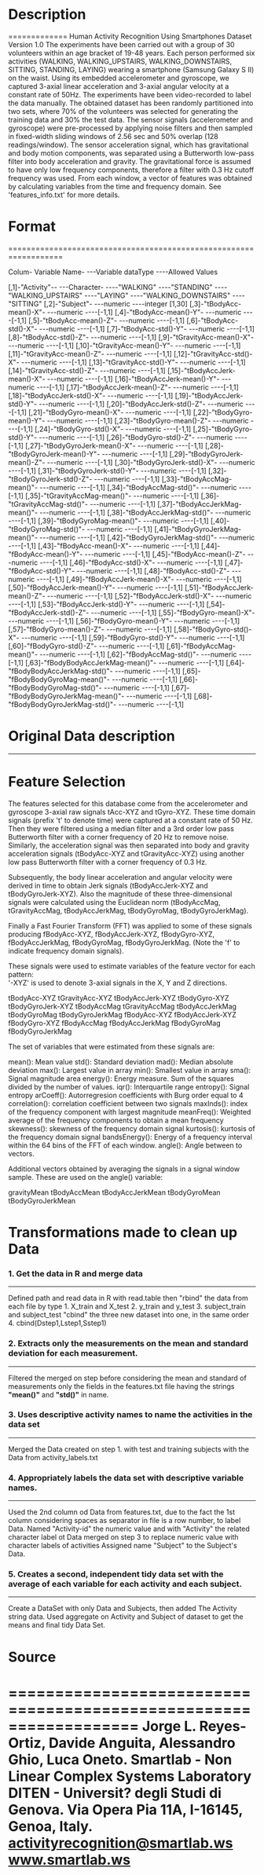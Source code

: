 # Description
=============
Human Activity Recognition Using Smartphones Dataset
Version 1.0
The experiments have been carried out with a group of 30 volunteers within an age bracket of 19-48 years. 
Each person performed six activities (WALKING, WALKING_UPSTAIRS, WALKING_DOWNSTAIRS, SITTING, STANDING, LAYING) wearing 
a smartphone (Samsung Galaxy S II) on the waist. Using its embedded accelerometer and gyroscope, we captured 3-axial 
linear acceleration and 3-axial angular velocity at a constant rate of 50Hz. The experiments have been video-recorded 
to label the data manually. The obtained dataset has been randomly partitioned into two sets, where 70% of the 
volunteers was selected for generating the training data and 30% the test data. 
The sensor signals (accelerometer and gyroscope) were pre-processed by applying noise filters and then sampled in 
fixed-width sliding windows of 2.56 sec and 50% overlap (128 readings/window). The sensor acceleration signal, which 
has gravitational and body motion components, was separated using a Butterworth low-pass filter into body acceleration 
and gravity. The gravitational force is assumed to have only low frequency components, therefore a filter with 0.3 Hz 
cutoff frequency was used. From each window, a vector of features was obtained by calculating variables from the time 
and frequency domain. See 'features_info.txt' for more details. 

# Format
==================================================================

Colum- Variable Name-
---Variable dataType 
----Allowed Values

[,1]-"Activity"--
---Character-
----"WALKING" 
----"STANDING" 
----"WALKING_UPSTAIRS"
----"LAYING"
----"WALKING_DOWNSTAIRS"
----"SITTING" 
[,2]-"Subject"-
---numeric
----integer [1,30]
[,3]-"tBodyAcc-mean()-X"-
---numeric
----[-1,1]
[,4]-"tBodyAcc-mean()-Y"-
---numeric
----[-1,1]
[,5]-"tBodyAcc-mean()-Z"-
---numeric
----[-1,1]
[,6]-"tBodyAcc-std()-X"-
---numeric
----[-1,1]
[,7]-"tBodyAcc-std()-Y"-
---numeric
----[-1,1]
[,8]-"tBodyAcc-std()-Z"-
---numeric
----[-1,1]
[,9]-"tGravityAcc-mean()-X"-
---numeric
----[-1,1]
[,10]-"tGravityAcc-mean()-Y"-
---numeric
----[-1,1]
[,11]-"tGravityAcc-mean()-Z"-
---numeric
----[-1,1]
[,12]-"tGravityAcc-std()-X"-
---numeric
----[-1,1]
[,13]-"tGravityAcc-std()-Y"-
---numeric
----[-1,1]
[,14]-"tGravityAcc-std()-Z"-
---numeric
----[-1,1]
[,15]-"tBodyAccJerk-mean()-X"-
---numeric
----[-1,1]
[,16]-"tBodyAccJerk-mean()-Y"-
---numeric
----[-1,1]
[,17]-"tBodyAccJerk-mean()-Z"-
---numeric
----[-1,1]
[,18]-"tBodyAccJerk-std()-X"-
---numeric
----[-1,1]
[,19]-"tBodyAccJerk-std()-Y"-
---numeric
----[-1,1]
[,20]-"tBodyAccJerk-std()-Z"-
---numeric
----[-1,1]
[,21]-"tBodyGyro-mean()-X"-
---numeric
----[-1,1]
[,22]-"tBodyGyro-mean()-Y"-
---numeric
----[-1,1]
[,23]-"tBodyGyro-mean()-Z"-
---numeric
----[-1,1]
[,24]-"tBodyGyro-std()-X"-
---numeric
----[-1,1]
[,25]-"tBodyGyro-std()-Y"-
---numeric
----[-1,1]
[,26]-"tBodyGyro-std()-Z"-
---numeric
----[-1,1]
[,27]-"tBodyGyroJerk-mean()-X"-
---numeric
----[-1,1]
[,28]-"tBodyGyroJerk-mean()-Y"-
---numeric
----[-1,1]
[,29]-"tBodyGyroJerk-mean()-Z"-
---numeric
----[-1,1]
[,30]-"tBodyGyroJerk-std()-X"-
---numeric
----[-1,1]
[,31]-"tBodyGyroJerk-std()-Y"-
---numeric
----[-1,1]
[,32]-"tBodyGyroJerk-std()-Z"-
---numeric
----[-1,1]
[,33]-"tBodyAccMag-mean()"-
---numeric
----[-1,1]
[,34]-"tBodyAccMag-std()"-
---numeric
----[-1,1]
[,35]-"tGravityAccMag-mean()"-
---numeric
----[-1,1]
[,36]-"tGravityAccMag-std()"-
---numeric
----[-1,1]
[,37]-"tBodyAccJerkMag-mean()"-
---numeric
----[-1,1]
[,38]-"tBodyAccJerkMag-std()"-
---numeric
----[-1,1]
[,39]-"tBodyGyroMag-mean()"-
---numeric
----[-1,1]
[,40]-"tBodyGyroMag-std()"-
---numeric
----[-1,1]
[,41]-"tBodyGyroJerkMag-mean()"-
---numeric
----[-1,1]
[,42]-"tBodyGyroJerkMag-std()"-
---numeric
----[-1,1]
[,43]-"fBodyAcc-mean()-X"-
---numeric
----[-1,1]
[,44]-"fBodyAcc-mean()-Y"-
---numeric
----[-1,1]
[,45]-"fBodyAcc-mean()-Z"-
---numeric
----[-1,1]
[,46]-"fBodyAcc-std()-X"-
---numeric
----[-1,1]
[,47]-"fBodyAcc-std()-Y"-
---numeric
----[-1,1]
[,48]-"fBodyAcc-std()-Z"-
---numeric
----[-1,1]
[,49]-"fBodyAccJerk-mean()-X"-
---numeric
----[-1,1]
[,50]-"fBodyAccJerk-mean()-Y"-
---numeric
----[-1,1]
[,51]-"fBodyAccJerk-mean()-Z"-
---numeric
----[-1,1]
[,52]-"fBodyAccJerk-std()-X"-
---numeric
----[-1,1]
[,53]-"fBodyAccJerk-std()-Y"-
---numeric
----[-1,1]
[,54]-"fBodyAccJerk-std()-Z"-
---numeric
----[-1,1]
[,55]-"fBodyGyro-mean()-X"-
---numeric
----[-1,1]
[,56]-"fBodyGyro-mean()-Y"-
---numeric
----[-1,1]
[,57]-"fBodyGyro-mean()-Z"-
---numeric
----[-1,1]
[,58]-"fBodyGyro-std()-X"-
---numeric
----[-1,1]
[,59]-"fBodyGyro-std()-Y"-
---numeric
----[-1,1]
[,60]-"fBodyGyro-std()-Z"-
---numeric
----[-1,1]
[,61]-"fBodyAccMag-mean()"-
---numeric
----[-1,1]
[,62]-"fBodyAccMag-std()"-
---numeric
----[-1,1]
[,63]-"fBodyBodyAccJerkMag-mean()"-
---numeric
----[-1,1]
[,64]-"fBodyBodyAccJerkMag-std()"-
---numeric
----[-1,1]
[,65]-"fBodyBodyGyroMag-mean()"-
---numeric
----[-1,1]
[,66]-"fBodyBodyGyroMag-std()"-
---numeric
----[-1,1]
[,67]-"fBodyBodyGyroJerkMag-mean()"-
---numeric
----[-1,1]
[,68]-"fBodyBodyGyroJerkMag-std()"-
---numeric
----[-1,1]
				
# Original Data description
---------------------------			
				
Feature Selection 
=================

The features selected for this database come from the accelerometer and gyroscope 3-axial raw signals tAcc-XYZ and tGyro-XYZ. These time domain signals (prefix 't' to denote time) were captured at a constant rate of 50 Hz. Then they were filtered using a median filter and a 3rd order low pass Butterworth filter with a corner frequency of 20 Hz to remove noise. Similarly, the acceleration signal was then separated into body and gravity acceleration signals (tBodyAcc-XYZ and tGravityAcc-XYZ) using another low pass Butterworth filter with a corner frequency of 0.3 Hz. 

Subsequently, the body linear acceleration and angular velocity were derived in time to obtain Jerk signals (tBodyAccJerk-XYZ and tBodyGyroJerk-XYZ). Also the magnitude of these three-dimensional signals were calculated using the Euclidean norm (tBodyAccMag, tGravityAccMag, tBodyAccJerkMag, tBodyGyroMag, tBodyGyroJerkMag). 

Finally a Fast Fourier Transform (FFT) was applied to some of these signals producing fBodyAcc-XYZ, fBodyAccJerk-XYZ, fBodyGyro-XYZ, fBodyAccJerkMag, fBodyGyroMag, fBodyGyroJerkMag. (Note the 'f' to indicate frequency domain signals). 

These signals were used to estimate variables of the feature vector for each pattern:  
'-XYZ' is used to denote 3-axial signals in the X, Y and Z directions.

tBodyAcc-XYZ
tGravityAcc-XYZ
tBodyAccJerk-XYZ
tBodyGyro-XYZ
tBodyGyroJerk-XYZ
tBodyAccMag
tGravityAccMag
tBodyAccJerkMag
tBodyGyroMag
tBodyGyroJerkMag
fBodyAcc-XYZ
fBodyAccJerk-XYZ
fBodyGyro-XYZ
fBodyAccMag
fBodyAccJerkMag
fBodyGyroMag
fBodyGyroJerkMag

The set of variables that were estimated from these signals are: 

mean(): Mean value
std(): Standard deviation
mad(): Median absolute deviation 
max(): Largest value in array
min(): Smallest value in array
sma(): Signal magnitude area
energy(): Energy measure. Sum of the squares divided by the number of values. 
iqr(): Interquartile range 
entropy(): Signal entropy
arCoeff(): Autorregresion coefficients with Burg order equal to 4
correlation(): correlation coefficient between two signals
maxInds(): index of the frequency component with largest magnitude
meanFreq(): Weighted average of the frequency components to obtain a mean frequency
skewness(): skewness of the frequency domain signal 
kurtosis(): kurtosis of the frequency domain signal 
bandsEnergy(): Energy of a frequency interval within the 64 bins of the FFT of each window.
angle(): Angle between to vectors.

Additional vectors obtained by averaging the signals in a signal window sample. These are used on the angle() variable:

gravityMean
tBodyAccMean
tBodyAccJerkMean
tBodyGyroMean
tBodyGyroJerkMean				
				



# Transformations made to clean up Data

### 1. Get the data in R and merge data
---------------------------------------
Defined path and read data in R with read.table then "rbind" 
the data from each file by type
	1. X_train and X_test
	2. y_train and y_test
	3. subject_train and subject_test
"cbind" the three new dataset into one, in the same order
	4. cbind(Dstep1,Lstep1,Sstep1)
	
### 2. Extracts only the measurements on the mean and standard deviation for each measurement.
----------------------------------------------------------------------------------------------
Filtered the merged on step before considering the mean and standard of measurements only the 
fields in the features.txt file having the strings **"mean()"** and **"std()"** in name. 

### 3. Uses descriptive activity names to name the activities in the data set
-----------------------------------------------------------------------------
Merged the Data created on step 1. with test and training subjects with the Data from 
activity_labels.txt

### 4. Appropriately labels the data set with descriptive variable names. 
-------------------------------------------------------------------------
Used the 2nd column od Data from features.txt, due to the fact the 1st column considering spaces
as separator in file is a row number, to label Data.
Named "Activity-id" the numeric value and with "Activity" the related character label ot Data merged
on step 3 to replace numeric value with character labels of activities
Assigned name "Subject" to the Subject's Data. 

### 5. Creates a second, independent tidy data set with the average of each variable for each activity and each subject.
------------------------------------------------------------------------------------------------------------------------
Create a DataSet with only Data and Subjects, then added The Activity string data.
Used aggregate on Activity and Subject of dataset to get the means and final tidy
Data Set.


# Source
==================================================================
Jorge L. Reyes-Ortiz, Davide Anguita, Alessandro Ghio, Luca Oneto.
Smartlab - Non Linear Complex Systems Laboratory
DITEN - Universit? degli Studi di Genova.
Via Opera Pia 11A, I-16145, Genoa, Italy.
activityrecognition@smartlab.ws
www.smartlab.ws
==================================================================